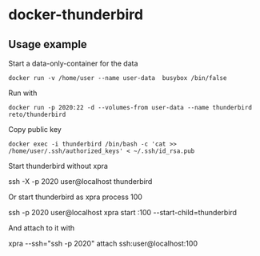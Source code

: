 # docker-thunderbird



## Usage example

Start a data-only-container for the data

    docker run -v /home/user --name user-data  busybox /bin/false

Run with

    docker run -p 2020:22 -d --volumes-from user-data --name thunderbird reto/thunderbird 

Copy public key
    
    docker exec -i thunderbird /bin/bash -c 'cat >> /home/user/.ssh/authorized_keys' < ~/.ssh/id_rsa.pub

Start thunderbird without xpra

   ssh -X -p 2020 user@localhost thunderbird

Or start thunderbird as xpra process 100

   ssh -p 2020 user@localhost xpra start :100 --start-child=thunderbird

And attach to it with
  
   xpra --ssh="ssh -p 2020" attach ssh:user@localhost:100

